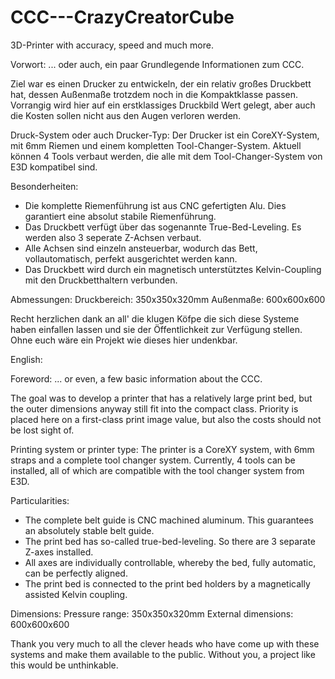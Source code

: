 # CCC---CrazyCreatorCube
3D-Printer with accuracy, speed and much more.



Vorwort:
... oder auch, ein paar Grundlegende Informationen zum CCC.

Ziel war es einen Drucker zu entwickeln, der ein relativ großes Druckbett hat, dessen Außenmaße trotzdem
noch in die Kompaktklasse passen. Vorrangig wird hier auf ein erstklassiges Druckbild Wert gelegt, aber auch
die Kosten sollen nicht aus den Augen verloren werden.

Druck-System oder auch Drucker-Typ:
Der Drucker ist ein CoreXY-System, mit 6mm Riemen und einem kompletten Tool-Changer-System.
Aktuell können 4 Tools verbaut werden, die alle mit dem Tool-Changer-System von E3D kompatibel sind.

Besonderheiten:
- Die komplette Riemenführung ist aus CNC gefertigten Alu. Dies garantiert eine absolut stabile Riemenführung. 
- Das Druckbett verfügt über das sogenannte True-Bed-Leveling. Es werden also 3 seperate Z-Achsen verbaut.
- Alle Achsen sind einzeln ansteuerbar, wodurch das Bett, vollautomatisch, perfekt ausgerichtet werden kann.
- Das Druckbett wird durch ein magnetisch unterstütztes Kelvin-Coupling mit den Druckbetthaltern verbunden.

Abmessungen:
Druckbereich: 350x350x320mm
Außenmaße: 600x600x600


Recht herzlichen dank an all' die klugen Köfpe die sich diese Systeme haben einfallen lassen und sie der Öffentlichkeit zur Verfügung stellen. Ohne euch wäre ein Projekt wie dieses hier undenkbar.


English:


Foreword:
... or even, a few basic information about the CCC.

The goal was to develop a printer that has a relatively large print bed, but the outer dimensions anyway
still fit into the compact class. Priority is placed here on a first-class print image value, but also
the costs should not be lost sight of.

Printing system or printer type:
The printer is a CoreXY system, with 6mm straps and a complete tool changer system.
Currently, 4 tools can be installed, all of which are compatible with the tool changer system from E3D.

Particularities:
- The complete belt guide is CNC machined aluminum. This guarantees an absolutely stable belt guide.
- The print bed has so-called true-bed-leveling. So there are 3 separate Z-axes installed.
- All axes are individually controllable, whereby the bed, fully automatic, can be perfectly aligned.
- The print bed is connected to the print bed holders by a magnetically assisted Kelvin coupling.

Dimensions:
Pressure range: 350x350x320mm
External dimensions: 600x600x600


Thank you very much to all the clever heads who have come up with these systems and make them available to the public.
Without you, a project like this would be unthinkable.
